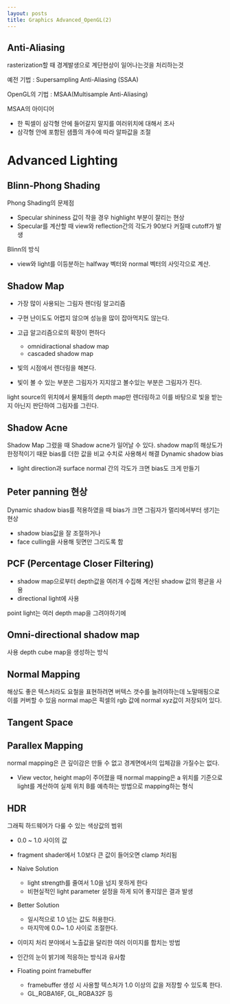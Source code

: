 ```yaml
---
layout: posts
title: Graphics Advanced_OpenGL(2)
---
```

## Anti-Aliasing

rasterization할 때 경계발생으로 계단현상이 일어나는것을 처리하는것

예전 기법 : Supersampling Anti-Aliasing (SSAA)

OpenGL의 기법 : MSAA(Multisample Anti-Aliasing)

MSAA의 아이디어
- 한 픽셀이 삼각형 안에 들어갈지 말지를 여러위치에 대해서 조사
- 삼각형 안에 포함된 샘플의 개수에 따라 알파값을 조절

# Advanced Lighting



## Blinn-Phong Shading

Phong Shading의 문제점
- Specular shininess 값이 작을 경우 highlight 부분이 잘리는 현상
- Specular를 계산할 때 view와 reflection간의 각도가 90보다 커질때 cutoff가 발생

Blinn의 방식 
- view와 light를 이등분하는 halfway 벡터와 normal 벡터의 사잇각으로 계산.
## Shadow Map

- 가장 많이 사용되는 그림자 렌더링 알고리즘
- 구현 난이도도 어렵지 않으며 성능을 많이 잡아먹지도 않는다.
- 고급 알고리즘으로의 확장이 편하다
	- omnidiractional shadow map
	- cascaded shadow map

- 빛의 시점에서 렌더링을 해본다.
- 빛이 볼 수 있는 부분은 그림자가 지지않고 볼수있는 부분은 그림자가 진다.

light source의 위치에서 물체들의 depth map만 렌더링하고 이를 바탕으로 빛을 받는지 아닌지 판단하여 그림자를 그린다.

## Shadow Acne
Shadow Map 그렸을 때 Shadow acne가 일어날 수 있다.
shadow map의 해상도가 한정적이기 때문
bias를 더한 값을 비교 수치로 사용해서 해결
Dynamic shadow bias
- light direction과 surface normal 간의 각도가 크면 bias도 크게 만들기

## Peter panning 현상

Dynamic shadow bias를 적용하였을 때 bias가 크면 그림자가 멀리에서부터 생기는 현상
- shadow bias값을 잘 조절하거나
- face culling을 사용해 뒷면만 그리도록 함

## PCF (Percentage Closer Filtering)
- shadow map으로부터 depth값을 여러개 수집해 계산된 shadow 값의 평균을 사용
- directional light에 사용

point light는 여러 depth map을 그려야하기에
## Omni-directional shadow map
사용
depth cube map을 생성하는 방식

## Normal Mapping

해상도 좋은 텍스처라도 요철을 표현하려면 버텍스 갯수를 늘려야하는데 노말매핑으로
이를 커버할 수 있음
normal map은 픽셀의 rgb 값에 normal xyz값이 저장되어 있다.

## Tangent Space

## Parallex Mapping

normal mapping은 큰 깊이감은 만들 수 없고 경계면에서의 입체감을 가질수는 없다.
- View vector, height map이 주어졌을 때 normal mapping은 a 위치를 기준으로 light를 계산하여 실제 위치 B를 예측하는 방법으로 mapping하는 형식

## HDR

그래픽 하드웨어가 다룰 수 있는 색상값의 범위
- 0.0 ~ 1.0 사이의 값
- fragment shader에서 1.0보다 큰 값이 들어오면 clamp 처리됨

- Naive Solution
	- light strength를 줄여서 1.0을 넘지 못하게 한다
	- 비현실적인 light parameter 설정을 하게 되어 좋지않은 결과 발생
- Better Solution
	- 일시적으로 1.0 넘는 값도 허용한다.
	- 마지막에 0.0~ 1.0 사이로 조절한다.
- 이미지 처리 분야에서 노출값을 달리한 여러 이미지를 합치는 방법
- 인간의 눈이 밝기에 적응하는 방식과 유사함
- Floating point framebuffer
	- framebuffer 생성 시 사용할 텍스처가 1.0 이상의 값을 저장할 수 있도록 한다.
	- GL_RGBA16F, GL_RGBA32F 등

